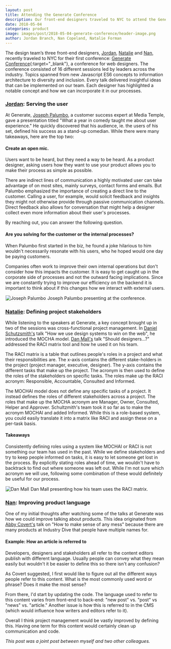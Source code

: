 ```yaml
---
layout: post 
title: Attending the Generate Conference
description: Our front-end designers traveled to NYC to attend the Generate Conference. Three concepts stood out to them and provided insight into our team's operations.
date: 2018-05-04
categories: product
image: images/post/2018-05-04-generate-conference/header-image.png
author: Jordan Branch, Nan Copeland, Natalie Forman
---
```


The design team’s three front-end designers, [Jordan](http://design.industrydive.com/about/jordan/), [Natalie](http://design.industrydive.com/about/natalie/) and [Nan](http://design.industrydive.com/about/nan/), recently traveled to NYC for their first conference: [Generate Conference](https://www.generateconf.com/){:target="_blank"}, a conference for web designers. The conference consisted of 16 different sessions led by leaders across the industry. Topics spanned from new Javascript ES6 concepts to information architecture to diversity and inclusion. Every talk delivered insightful ideas that can be implemented on our team. Each designer has highlighted a notable concept and how we can incorporate it in our processes.

### [Jordan](http://design.industrydive.com/about/jordan/): Serving the user

At Generate, [Joseph Palumbo](http://www.josephpalumbo.com/), a customer success expert at Media Temple, gave a presentation titled "What a year in comedy taught me about user experience." He quickly discovered that his audience, ie. the users of his set, defined his success as a stand-up comedian. While there were many takeaways, here are the top two:

#### Create an open mic.

Users want to be heard, but they need a way to be heard. As a product designer, asking users how they want to use your product allows you to make their process as simple as possible. 

There are indirect lines of communication a highly motivated user can take advantage of on most sites, mainly surveys, contact forms and emails. But Palumbo emphasized the importance of creating a direct line to the customer. Calling a user, for example, would solicit feedback and insights they might not otherwise provide through passive communication channels. Direct feedback also allows for conversation that might help a designer collect even more information about their user's processes. 

By reaching out, you can answer the following question.

#### Are you solving for the customer or the internal processes?

When Palumbo first started in the biz, he found a joke hilarious to him wouldn't necessarily resonate with his users, who he hoped would one day be paying customers.

Companies often work to improve their own internal operations but don't consider how this impacts the customer. It is easy to get caught up in the corporate side of processes and not the outward facing implications. Since we are constantly trying to improve our efficiency on the backend it is important to think about if this changes how we interact with external users. 

<p class="centered">
	<img src="{{ site.url }}/images/post/2018-05-04-generate-conference/comedy-speaker.jpg" alt="Joseph Palumbo" style="border: 1px solid #eee;"/>
	<span class="caption">Joseph Palumbo presenting at the conference.</span>
</p>

### [Natalie](http://design.industrydive.com/about/natalie/): Defining project stakeholders

While listening to the speakers at Generate, a key concept brought up in two of the sessions was cross-functional project management. In [Daniel Schutzsmith's](http://daniel.schutzsmith.com/) talk "How we use design systems to win on the web", he introduced the MOCHA model. [Dan Mall's](http://danmall.me/) talk "Should designers...?" addressed the RACI matrix tool and how he used it on his team.

The RACI matrix is a table that outlines people's roles in a project and what their responsibilities are. The x-axis contains the different stake-holders in the project (project manager, executive, designer). The y-axis contains the different tasks that make up the project. The acronym is then used to define the roles of the stakeholders on specific tasks. The roles make up the RACI acronym: Responsible, Accountable, Consulted and Informed.

The MOCHAI model does not define any specific tasks of a project. It instead defines the roles of different stakeholders across a project. The roles that make up the MOCHA acronym are Manager, Owner, Consulted, Helper and Approver. Schultzmith's team took it so far as to make the acronym MOCHAI and added Informed. While this is a role-based system, you could easily translate it into a matrix like RACI and assign these on a per-task basis.

#### Takeaways

Consistently defining roles using a system like MOCHAI or RACI is not something our team has used in the past. While we define stakeholders and try to keep people informed on tasks, it is easy to let someone get lost in the process. By explicitly stating roles ahead of time, we wouldn't have to backtrack to find out where someone was left out. While I'm not sure which acronym we will use, following some combination of these would definitely be useful for our process.

<p class="centered">
	<img src="{{ site.url }}/images/post/2018-05-04-generate-conference/mochai-raci-speaker.jpg" alt="Dan Mall" style="border: 1px solid #eee;"/>
	<span class="caption">Dan Mall presenting how his team uses the RACI matrix.</span>
</p>

### [Nan](http://design.industrydive.com/about/nan/): Improving product language

One of my initial thoughts after watching some of the talks at Generate was how we could improve talking about products. This idea originated from [Abby Covert's](http://abbytheia.com/) talk on "How to make sense of any mess" because there are many products at Industry Dive that people have multiple names for. 

#### Example: How an article is referred to 

Developers, designers and stakeholders all refer to the content editors publish with different language. Usually people can convey what they mean easily but wouldn't it be easier to define this so there isn't any confusion?

As Covert suggested, I first would like to figure out all the different ways people refer to this content. What is the most commonly used word or phrase? Does it make the most sense?

From there, I'd start by updating the code. The language used to refer to this content varies from front-end to back-end: "new post" vs. "post" vs "news" vs. "article." Another issue is how this is referred to in the CMS (which would influence how writers and editors refer to it).

Overall I think project management would be vastly improved by defining this. Having one term for this content would certainly clean up communication and code.

<span style="font-style: italic;">This post was a joint post between myself and two other colleagues.</span>
